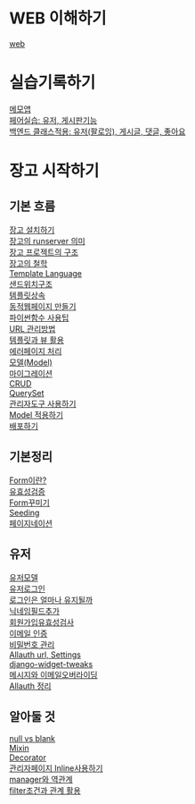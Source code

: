 # WEB 이해하기
[web](./TIL_FOR_DJANGO/WEB.md)
  
# 실습기록하기
[메모앱](.//TIL_for_django/tree/master/장고연습/todo)
<br>
[페어실습: 유저, 게시판기능](https://github.com/kleenex1/fourth_pair)<br>
[백엔드 클래스적용: 유저(팔로잉), 게시글, 댓글, 좋아요](https://github.com/kleenex1/cheers)

# 장고 시작하기
## 기본 흐름
[장고 설치하기](./TIL_FOR_DJANGO/installation.md) <br>
[장고의 runserver 의미](./TIL_FOR_DJANGO/runserver.md)<br>
[장고 프로젝트의 구조](./TIL_FOR_DJANGO/project_structure.md)<br>
[장고의 철학](./TIL_FOR_DJANGO/reusable_app.md)<br>
[Template Language](./TIL_FOR_DJANGO/Template_language.md)<br>
[샌드위치구조](./TIL_FOR_DJANGO/sandwitches.md)<br>
[템플릿상속](./TIL_FOR_DJANGO/template_inheritance.md)<br>
[동적웹페이지 만들기](./TIL_FOR_DJANGO/dynamic.md)<br>
[파이썬함수 사용팁](./TIL_FOR_DJANGO/python_function_tips.md)<br>
[URL 관리방법](./TIL_FOR_DJANGO/manage_url.md)<br>
[템플릿과 뷰 활용](./TIL_FOR_DJANGO/template_and_view.md)<br>
[에러페이지 처리](./TIL_FOR_DJANGO/error_pages.md)<br>
[모델(Model)](./TIL_FOR_DJANGO/model.md)<br>
[마이그레이션](./TIL_FOR_DJANGO/migration.md)<br>
[CRUD](./TIL_FOR_DJANGO/CRUD.md)<br>
[QuerySet](./TIL_FOR_DJANGO/queryset.md)<br>
[관리자도구 사용하기](./TIL_FOR_DJANGO/admin.md)<br>
[Model 적용하기](./TIL_FOR_DJANGO/applying_model.md)<br>
[배포하기](./TIL_FOR_DJANGO/publish.md)<br>

## 기본정리<br>
[Form이란?](./TIL_FOR_DJANGO/form.md)<br>
[유효성검증](./TIL_FOR_DJANGO/validators.md)<br>
[Form꾸미기](./TIL_FOR_DJANGO/form2.md)<br>
[Seeding](./TIL_FOR_DJANGO/seeding.md)<br>
[페이지네이션](./TIL_FOR_DJANGO/pagination.md)<br>

## 유저<br>
[유저모델](./TIL_FOR_DJANGO/User.md)<br>
[유저로그인](./TIL_FOR_DJANGO/User2.md)<br>
[로그인은 얼마나 유지될까](./TIL_FOR_DJANGO/login.md)<br>
[닉네임필드추가](./TIL_FOR_DJANGO/nickname.md)<br>
[회원가입유효성검사](./TIL_FOR_DJANGO/uservalidators.md)<br>
[이메일 인증](./TIL_FOR_DJANGO/email.md)<br>
[비밀번호 관리](./TIL_FOR_DJANGO/password.md)<br>
[Allauth url, Settings](./TIL_FOR_DJANGO/allauthsetting.md)<br>
[django-widget-tweaks](./TIL_FOR_DJANGO/widget-tweaks.md)<br>
[메시지와 이메일오버라이딩](./TIL_FOR_DJANGO/message_emailoverriding.md)<br>
[Allauth 정리](./TIL_FOR_DJANGO/allauth.md)<br>

## 알아둘 것
[null vs blank](./TIL_FOR_DJANGO/nullblank.md)<br>
[Mixin](./TIL_FOR_DJANGO/mixin.md)<br>
[Decorator](./TIL_FOR_DJANGO/decorator.md)<br>
[관리자페이지 Inline사용하기](./TIL_FOR_DJANGO/admin_inline.md)<br>
[manager와 역관계](./TIL_FOR_DJANGO/manager.md)<br>
[filter조건과 관계 활용](./TIL_FOR_DJANGO/filter_relationship.md)<br>
